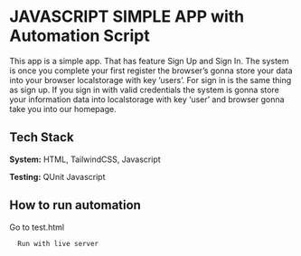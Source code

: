 
# JAVASCRIPT SIMPLE APP with Automation Script

This app is a simple app. That has feature Sign Up 
and Sign In. The system is once you complete your 
first register the browser’s gonna store your data into your browser localstorage with key ’users’. For sign in is the same thing as sign up. If you sign in with valid credentials the system is gonna store your information data into localstorage with key ‘user’ and browser gonna take you into our homepage.


## Tech Stack

**System:** HTML, TailwindCSS, Javascript

**Testing:** QUnit Javascript


## How to run automation

Go to test.html

```bash
  Run with live server
```
    
